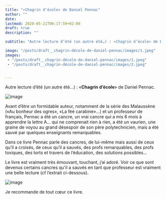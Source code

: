 ```yaml
---
title: "«Chagrin d’école» de Daniel Pennac"
author: ""
date: 
lastmod: 2020-05-21T00:17:59+02:00
draft: true
description: ""

subtitle: "Autre lecture d’été (un autre été…) : «Chagrin d’école» de Daniel Pennac."

image: "/posts/draft__chagrin-décole-de-daniel-pennac/images/1.jpeg" 
images:
 - "/posts/draft__chagrin-décole-de-daniel-pennac/images/1.jpeg"
 - "/posts/draft__chagrin-décole-de-daniel-pennac/images/2.jpeg"


---
```


Autre lecture d’été (un autre été…) : «**Chagrin d’école**» de Daniel Pennac.




![image](/posts/draft__chagrin-décole-de-daniel-pennac/images/1.jpeg#layoutTextWidth)



Avant d’être un formidable auteur, notamment de la série des Malaussène («Au bonheur des ogres», «La féé carabine»…) et un professeur de français, Pennac a été un cancre, un vrai cancre qui a mis 6 mois à apprendre la lettre A… qui ne comprenait rien à rien, a été un vaurien, une graine de voyou au grand désespoir de son père polytechnicien, mais a été sauvé par quelques enseignants remarquables.

Dans ce livre Pennac parle des cancres, de lui-même mais aussi de ceux qu’il a croisés, de ceux qu’il a sauvés, des profs remarquables, des profs toxiques, des torts et travers de l’éducation, des solutions possibles… 

Le livre est vraiment très émouvant, touchant, j’ai adoré. Voir ce que sont devenus certains cancres qu’il a sauvés en tant que professeur est vraiment une belle lecture (cf l’extrait ci-dessous).




![image](/posts/draft__chagrin-décole-de-daniel-pennac/images/2.jpeg#layoutTextWidth)



Je recommande de tout cœur ce livre.
